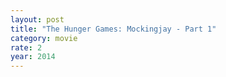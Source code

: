 ```yaml
---
layout: post
title: "The Hunger Games: Mockingjay - Part 1"
category: movie
rate: 2
year: 2014
---
```



